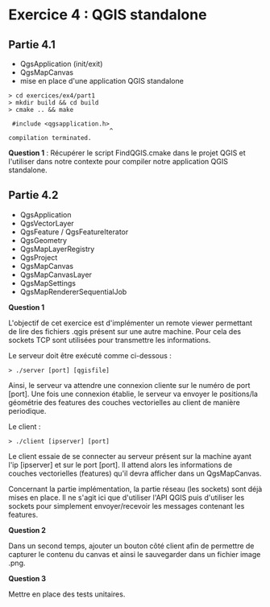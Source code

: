 Exercice 4 : QGIS standalone
============================

Partie 4.1
----------

- QgsApplication (init/exit)
- QgsMapCanvas
- mise en place d'une application QGIS standalone

````
> cd exercices/ex4/part1
> mkdir build && cd build
> cmake .. && make

 #include <qgsapplication.h>
                            ^
compilation terminated.
````

**Question 1** : Récupérer le script FindQGIS.cmake dans le projet QGIS et l'utiliser dans notre contexte pour compiler notre application QGIS standalone.

Partie 4.2
----------

- QgsApplication
- QgsVectorLayer
- QgsFeature / QgsFeatureIterator
- QgsGeometry
- QgsMapLayerRegistry
- QgsProject
- QgsMapCanvas
- QgsMapCanvasLayer
- QgsMapSettings
- QgsMapRendererSequentialJob

**Question 1**

L'objectif de cet exercice est d'implémenter un remote viewer permettant de lire des fichiers .qgis présent sur une autre machine. Pour cela des sockets TCP sont utilisées pour transmettre les informations.

Le serveur doit être exécuté comme ci-dessous :

````
> ./server [port] [qgisfile]
````

Ainsi, le serveur va attendre une connexion cliente sur le numéro de port [port]. Une fois une connexion établie, le serveur va envoyer le positions/la géométrie des features des couches vectorielles au client de manière periodique.

Le client :

````
> ./client [ipserver] [port]
````

Le client essaie de se connecter au serveur présent sur la machine ayant l'ip [ipserver] et sur le port [port]. Il attend alors les informations de couches vectorielles (features) qu'il devra afficher dans un QgsMapCanvas.

Concernant la partie implémentation, la partie réseau (les sockets) sont déjà mises en place. Il ne s'agit ici que d'utiliser l'API QGIS puis d'utiliser les sockets pour simplement envoyer/recevoir les messages contenant les features.

**Question 2**

Dans un second temps, ajouter un bouton côté client afin de permettre de capturer le contenu du canvas et ainsi le sauvegarder dans un fichier image .png.

**Question 3**

Mettre en place des tests unitaires.
